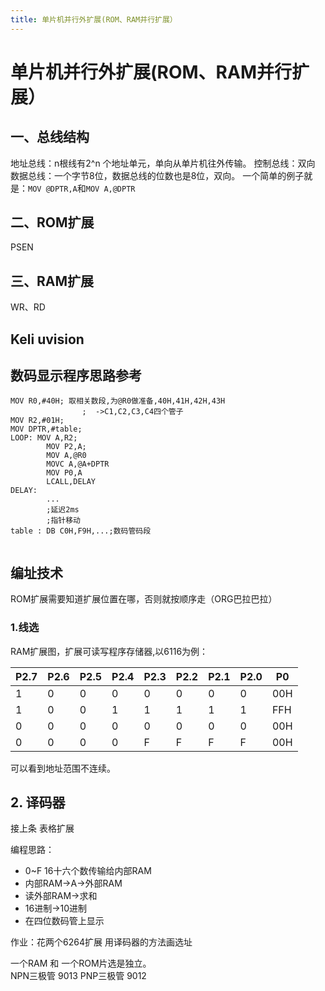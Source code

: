 ```yaml
---
title: 单片机并行外扩展(ROM、RAM并行扩展）
---
```




# 单片机并行外扩展(ROM、RAM并行扩展）

## 一、总线结构
地址总线：n根线有2^n 个地址单元，单向从单片机往外传输。
控制总线：双向
数据总线：一个字节8位，数据总线的位数也是8位，双向。
一个简单的例子就是：``MOV @DPTR,A``和``MOV A,@DPTR``
## 二、ROM扩展
PSEN
## 三、RAM扩展
WR、RD
## Keli uvision
## 数码显示程序思路参考

```
MOV R0,#40H; 取相关数段,为@R0做准备,40H,41H,42H,43H
				;  ->C1,C2,C3,C4四个管子
MOV R2,#01H;
MOV DPTR,#table;
LOOP: MOV A,R2;
		MOV P2,A;
		MOV A,@R0
		MOVC A,@A+DPTR
		MOV P0,A
		LCALL,DELAY
DELAY:
		...
		;延迟2ms
		;指针移动
table : DB C0H,F9H,...;数码管码段
		
```


## 编址技术
ROM扩展需要知道扩展位置在哪，否则就按顺序走（ORG巴拉巴拉）
### 1.线选
RAM扩展图，扩展可读写程序存储器,以6116为例：


| P2.7 | P2.6 | P2.5 | P2.4 | P2.3 | P2.2 | P2.1 | P2.0 | P0 |
| ------- | ------- | -------| ------- | ------- | ------- | ------- | ------- | ------- |
| 1 | 0 | 0 | 0 | 0 | 0 | 0 | 0 | 00H |
| 1 | 0 | 0 | 1 | 1 | 1 | 1 | 1 | FFH |
| 0 | 0 | 0 | 0 | 0 | 0 | 0 | 0 | 00H |
| 0 | 0 | 0 | 0 | F | F | F | F | 00H |

可以看到地址范围不连续。


## 2. 译码器
 接上条
表格扩展

编程思路：
* 0~F 16十六个数传输给内部RAM
* 内部RAM->A->外部RAM
* 读外部RAM->求和
* 16进制->10进制
* 在四位数码管上显示

作业：花两个6264扩展 用译码器的方法画选址 




一个RAM 和 一个ROM片选是独立。    
NPN三极管 9013
PNP三极管 9012
